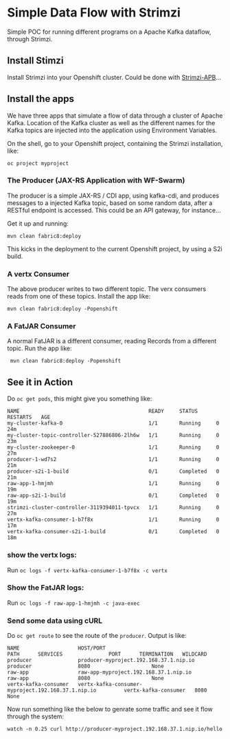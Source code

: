 # Simple Data Flow with Strimzi

Simple POC for running different programs on a Apache Kafka dataflow, through Strimzi.

## Install Stimzi

Install Strimzi into your Openshift cluster. Could be done with [Strimzi-APB](https://github.com/matzew/strimzi-apb)...

## Install the apps

We have three apps that simulate a flow of data through a cluster of Apache Kafka. Location of the Kafka cluster as well as the different names for the Kafka topics are injected into the application using Environment Variables.

On the shell, go to your Openshift project, containing the Strimzi installation, like:

```
oc project myproject
```
  
### The Producer (JAX-RS Application with WF-Swarm)
The producer is a simple JAX-RS / CDI app, using kafka-cdi, and produces messages to a injected Kafka topic, based on some random data, after a RESTful endpoint is accessed. This could be an API gateway, for instance...

Get it up and running:

```
mvn clean fabric8:deploy
```

This kicks in the deployment to the current Openshift project, by using a S2i build.

### A vertx Consumer

The above producer writes to two different topic. The verx consumers reads from one of these topics. Install the app like:

```
mvn clean fabric8:deploy -Popenshift
```

### A FatJAR Consumer 

A normal FatJAR is a different consumer, reading Records from a different topic. Run the app like:

```
 mvn clean fabric8:deploy -Popenshift
 ```

## See it in Action 

Do `oc get pods`, this might give you something like:

```
NAME                                          READY     STATUS      RESTARTS   AGE
my-cluster-kafka-0                            1/1       Running     0          24m
my-cluster-topic-controller-527886806-2lh6w   1/1       Running     0          23m
my-cluster-zookeeper-0                        1/1       Running     0          27m
producer-1-wd7s2                              1/1       Running     0          21m
producer-s2i-1-build                          0/1       Completed   0          21m
raw-app-1-hmjmh                               1/1       Running     0          19m
raw-app-s2i-1-build                           0/1       Completed   0          19m
strimzi-cluster-controller-3119394011-tpvcx   1/1       Running     0          27m
vertx-kafka-consumer-1-b7f8x                  1/1       Running     0          17m
vertx-kafka-consumer-s2i-1-build              0/1       Completed   0          18m
```

### show the vertx logs:

Run `oc logs -f vertx-kafka-consumer-1-b7f8x -c vertx`

### Show the FatJAR logs:

Run `oc logs -f raw-app-1-hmjmh -c java-exec`

### Send some data using cURL

Do `oc get route` to see the route of the `producer`. Output is like:

```
NAME                   HOST/PORT                                        PATH      SERVICES               PORT      TERMINATION   WILDCARD
producer               producer-myproject.192.168.37.1.nip.io                     producer               8080                    None
raw-app                raw-app-myproject.192.168.37.1.nip.io                      raw-app                8080                    None
vertx-kafka-consumer   vertx-kafka-consumer-myproject.192.168.37.1.nip.io         vertx-kafka-consumer   8080                    None
```

Now run something like the below to genrate some traffic and see it flow through the system:

```
watch -n 0.25 curl http://producer-myproject.192.168.37.1.nip.io/hello
```



